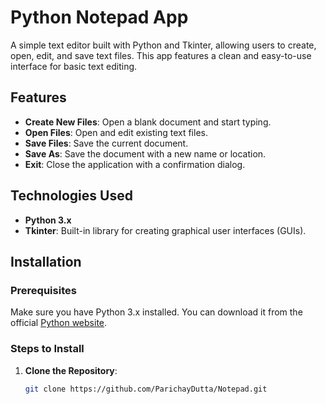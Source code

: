 # Python Notepad App

A simple text editor built with Python and Tkinter, allowing users to create, open, edit, and save text files. This app features a clean and easy-to-use interface for basic text editing.

## Features

- **Create New Files**: Open a blank document and start typing.
- **Open Files**: Open and edit existing text files.
- **Save Files**: Save the current document.
- **Save As**: Save the document with a new name or location.
- **Exit**: Close the application with a confirmation dialog.

## Technologies Used

- **Python 3.x**
- **Tkinter**: Built-in library for creating graphical user interfaces (GUIs).

## Installation

### Prerequisites

Make sure you have Python 3.x installed. You can download it from the official [Python website](https://www.python.org/downloads/).

### Steps to Install

1. **Clone the Repository**:
   ```bash
   git clone https://github.com/ParichayDutta/Notepad.git
